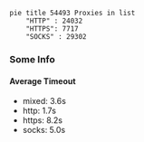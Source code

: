
```mermaid
pie title 54493 Proxies in list
    "HTTP" : 24032
    "HTTPS": 7717
    "SOCKS" : 29302
```

### Some Info
#### Average Timeout

- mixed: 3.6s
- http: 1.7s
- https: 8.2s
- socks: 5.0s